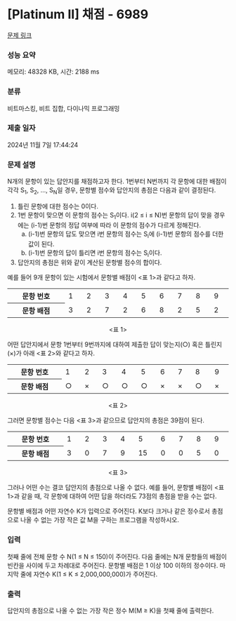 # [Platinum II] 채점 - 6989 

[문제 링크](https://www.acmicpc.net/problem/6989) 

### 성능 요약

메모리: 48328 KB, 시간: 2188 ms

### 분류

비트마스킹, 비트 집합, 다이나믹 프로그래밍

### 제출 일자

2024년 11월 7일 17:44:24

### 문제 설명

<p>N개의 문항이 있는 답안지를 채점하고자 한다. 1번부터 N번까지 각 문항에 대한 배점이 각각 S<sub>1</sub>, S<sub>2</sub>, ..., S<sub>N</sub>일 경우, 문항별 점수와 답안지의 총점은 다음과 같이 결정된다.</p>

<ol>
	<li>틀린 문항에 대한 점수는 0이다. </li>
	<li>1번 문항이 맞으면 이 문항의 점수는 S<sub>1</sub>이다. i(2 ≤ i ≤ N)번 문항의 답이 맞을 경우에는 (i-1)번 문항의 정답 여부에 따라 이 문항의 점수가 다르게 정해진다.
	<ol style="list-style-type:lower-alpha">
		<li>(i-1)번 문항의 답도 맞으면 i번 문항의 점수는 S<sub>i</sub>에 (i-1)번 문항의 점수를 더한 값이 된다.</li>
		<li>(i-1)번 문항의 답이 틀리면 i번 문항의 점수는 S<sub>i</sub>이다.</li>
	</ol>
	</li>
	<li>답안지의 총점은 위와 같이 계산된 문항별 점수의 합이다.</li>
</ol>

<p>예를 들어 9개 문항이 있는 시험에서 문항별 배점이 <표 1>과 같다고 하자.</p>

<table class="table table-bordered table-center-40 td-center th-center">
	<tbody>
		<tr>
			<th style="width:13%">문항 번호</th>
			<td style="width:3%">1</td>
			<td style="width:3%">2</td>
			<td style="width:3%">3</td>
			<td style="width:3%">4</td>
			<td style="width:3%">5</td>
			<td style="width:3%">6</td>
			<td style="width:3%">7</td>
			<td style="width:3%">8</td>
			<td style="width:3%">9</td>
		</tr>
		<tr>
			<th>문항 배점</th>
			<td>3</td>
			<td>2</td>
			<td>7</td>
			<td>2</td>
			<td>6</td>
			<td>8</td>
			<td>2</td>
			<td>5</td>
			<td>2</td>
		</tr>
	</tbody>
</table>

<p style="text-align: center;"><표 1></p>

<p>어떤 답안지에서 문항 1번부터 9번까지에 대하여 제출한 답이 맞는지(○) 혹은 틀린지(×)가 아래 <표 2>와 같다고 하자.</p>

<table class="table table-bordered table-center-40 td-center th-center">
	<tbody>
		<tr>
			<th style="width:13%">문항 번호</th>
			<td style="width:3%">1</td>
			<td style="width:3%">2</td>
			<td style="width:3%">3</td>
			<td style="width:3%">4</td>
			<td style="width:3%">5</td>
			<td style="width:3%">6</td>
			<td style="width:3%">7</td>
			<td style="width:3%">8</td>
			<td style="width:3%">9</td>
		</tr>
		<tr>
			<th>문항 배점</th>
			<td>○</td>
			<td>×</td>
			<td>○</td>
			<td>○</td>
			<td>○</td>
			<td>×</td>
			<td>×</td>
			<td>○</td>
			<td>×</td>
		</tr>
	</tbody>
</table>

<p style="text-align: center;"><표 2></p>

<p>그러면 문항별 점수는 다음 <표 3>과 같으므로 답안지의 총점은 39점이 된다.</p>

<table class="table table-bordered table-center-40 td-center th-center">
	<tbody>
		<tr>
			<th style="width:13%">문항 번호</th>
			<td style="width:3%">1</td>
			<td style="width:3%">2</td>
			<td style="width:3%">3</td>
			<td style="width:3%">4</td>
			<td style="width:3%">5</td>
			<td style="width:3%">6</td>
			<td style="width:3%">7</td>
			<td style="width:3%">8</td>
			<td style="width:3%">9</td>
		</tr>
		<tr>
			<th>문항 배점</th>
			<td>3</td>
			<td>0</td>
			<td>7</td>
			<td>9</td>
			<td>15</td>
			<td>0</td>
			<td>0</td>
			<td>5</td>
			<td>0</td>
		</tr>
	</tbody>
</table>

<p style="text-align: center;"><표 3></p>

<p>그러나 어떤 수는 결코 답안지의 총점으로 나올 수 없다. 예를 들어, 문항별 배점이 <표 1>과 같을 때, 각 문항에 대하여 어떤 답을 하더라도 73점의 총점을 받을 수는 없다.</p>

<p>문항별 배점과 어떤 자연수 K가 입력으로 주어진다. K보다 크거나 같은 정수로서 총점으로 나올 수 없는 가장 작은 값 M을 구하는 프로그램을 작성하시오.</p>

### 입력 

 <p>첫째 줄에 전체 문항 수 N(1 ≤ N ≤ 150)이 주어진다. 다음 줄에는 N개 문항들의 배점이 빈칸을 사이에 두고 차례대로 주어진다. 문항별 배점은 1 이상 100 이하의 정수이다. 마지막 줄에 자연수 K(1 ≤ K ≤ 2,000,000,000)가 주어진다.</p>

### 출력 

 <p>답안지의 총점으로 나올 수 없는 가장 작은 정수 M(M ≥ K)을 첫째 줄에 출력한다.</p>

